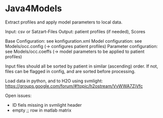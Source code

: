 # Java4Models

Extract profiles and apply model parameters to local data.

Input: csv or Satzart-Files
Output: patient profiles (if needed), Scores

Base Configuration: see konfiguration.xml
Model configuration: see Models/occ.config (-> configures patient profiles)
Parameter configuration: see Models/occ.coeffs (-> model parameters to be applied to patient profiles)

Input files should all be sorted by patient in similar (ascending) order.
If not, files can be flagged in config, and are sorted before processing.



Load data in python, and to H2O using svmlight:
https://groups.google.com/forum/#!topic/h2ostream/VvWWA7ZjVfc


Open issues:
- ID fiels missing in svmlight header
- empty ;; row in matlab matrix 